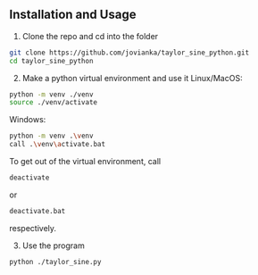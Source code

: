 ## Installation and Usage
1. Clone the repo and cd into the folder
  ```sh
  git clone https://github.com/jovianka/taylor_sine_python.git
  cd taylor_sine_python
  ```

2. Make a python virtual environment and use it
  Linux/MacOS:
  ```sh
  python -m venv ./venv
  source ./venv/activate
  ```
  
  Windows:
  ```sh
  python -m venv .\venv
  call .\venv\activate.bat
  ```
  
  To get out of the virtual environment, call
  ```sh
  deactivate
  ```
  or
  ```sh
  deactivate.bat
  ```
  respectively.

3. Use the program
  ```sh
  python ./taylor_sine.py
  ```
